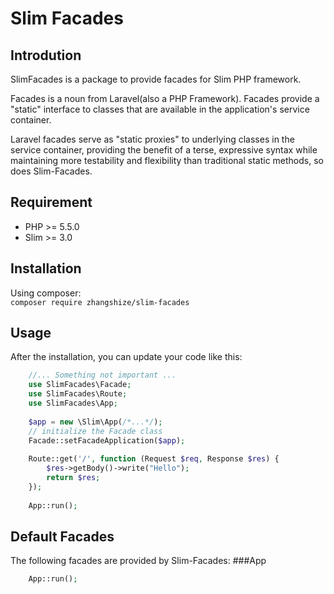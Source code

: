 Slim Facades
============
Introdution
-----------
SlimFacades is a package to provide facades for Slim PHP framework.  

Facades is a noun from Laravel(also a PHP Framework).  Facades provide a
 "static" interface to classes that are available in the application's service 
 container.
 
Laravel facades serve as "static proxies" to underlying classes in the service 
container, providing the benefit of a terse, expressive syntax while maintaining
more testability and flexibility than traditional static methods, so does 
Slim-Facades.

Requirement
-----------
+ PHP >= 5.5.0
+ Slim >= 3.0

Installation
------------
Using composer:<br>
`composer require zhangshize/slim-facades`

Usage
-----
After the installation, you can update your code like this:
````php
    //... Something not important ...
    use SlimFacades\Facade;
    use SlimFacades\Route;
    use SlimFacades\App;
    
    $app = new \Slim\App(/*...*/);
    // initialize the Facade class
    Facade::setFacadeApplication($app);
    
    Route::get('/', function (Request $req, Response $res) {
        $res->getBody()->write("Hello");
        return $res;
    });
    
    App::run();
````
Default Facades
---------------
The following facades are provided by Slim-Facades:
###App
````php
    App::run();
````